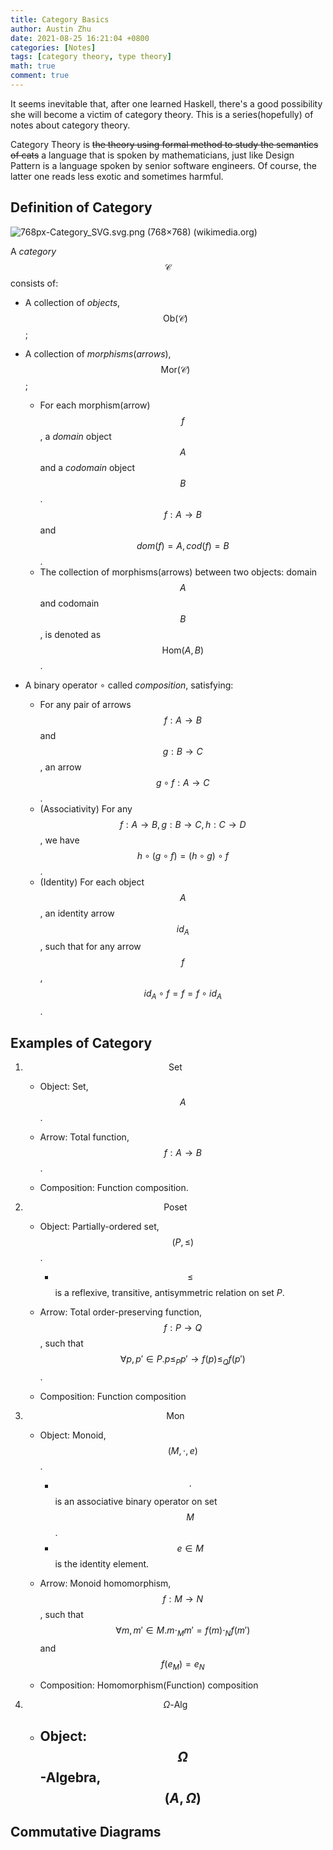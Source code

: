 ```yaml
---
title: Category Basics
author: Austin Zhu
date: 2021-08-25 16:21:04 +0800
categories: [Notes]
tags: [category theory, type theory]
math: true
comment: true
---
```


It seems inevitable that, after one learned Haskell, there's a good possibility she will become a victim of category theory. This is a series(hopefully) of notes about category theory.

Category Theory is ~~the theory using formal method to study the semantics of cats~~ a language that is spoken by mathematicians, just like Design Pattern is a language spoken by senior software engineers. Of course, the latter one reads less exotic and sometimes harmful.

## Definition of Category

![768px-Category_SVG.svg.png (768×768) (wikimedia.org)](https://upload.wikimedia.org/wikipedia/commons/f/ff/Category_SVG.svg)

A *category* $$\mathcal{C}$$ consists of:

- A collection of *objects*, $$\text{Ob}(\mathcal{C})$$;

- A collection of *morphisms*(*arrows*), $$\text{Mor}(\mathcal{C})$$;
  - For each morphism(arrow) $$f$$, a *domain* object $$A$$ and a *codomain* object $$B$$. $$f:A\rightarrow B$$ and $$dom(f)=A, cod(f)=B$$.
  - The collection of morphisms(arrows) between two objects: domain $$A$$ and codomain $$B$$,  is denoted as $$\text{Hom}(A, B)$$.

- A binary operator $\circ$ called *composition*, satisfying:
  - For any pair of arrows $$f:A\rightarrow B$$ and $$g:B\rightarrow C$$, an arrow $$g\circ f:A\rightarrow C$$.
  - (Associativity) For any $$f:A\rightarrow B, g: B\rightarrow C, h:C\rightarrow D$$, we have $$h\circ(g\circ f)=(h\circ g)\circ f$$.
  - (Identity) For each object $$A$$, an identity arrow $$id_A$$, such that for any arrow $$f$$, $$id_{A}\circ f=f=f\circ id_{A}$$.

## Examples of Category

1. $$\text{Set}$$

   - Object: Set, $$A$$.

   - Arrow: Total function, $$f:A\rightarrow B$$.
   - Composition: Function composition.

2. $$\text{Poset}$$

   - Object: Partially-ordered set, $$(P,\leq)$$.
     - $$\leq$$ is a reflexive, transitive, antisymmetric relation on set $P$.
   - Arrow: Total order-preserving function, $$f:P\rightarrow Q$$, such that $$\forall p,p'\in P.p\leq_{P}p' \rightarrow f(p)\leq_{Q} f(p')$$.

   - Composition: Function composition

3. $$\text{Mon}$$

   - Object: Monoid, $$(M,\cdot, e)$$.
     - $$\cdot$$ is an associative binary operator on set $$M$$.
     - $$e\in M$$ is the identity element.
   - Arrow: Monoid homomorphism, $$f:M\rightarrow N$$, such that $$\forall m,m'\in M.m\cdot_{M}m'=f(m)\cdot_{N}f(m')$$ and $$f(e_{M})=e_{N}$$

   - Composition: Homomorphism(Function) composition

4. $$\Omega\text{-Alg}$$

   - Object: $$\Omega$$-Algebra, $$(A, \Omega)$$
     - 



## Commutative Diagrams

